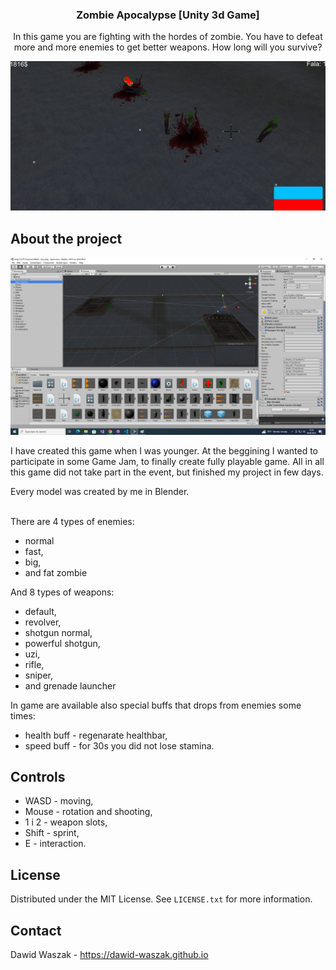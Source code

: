 <!-- Improved compatibility of back to top link: See: https://github.com/othneildrew/Best-README-Template/pull/73 -->
<a name="readme-top"></a>
<!--
*** Thanks for checking out the Best-README-Template. If you have a suggestion
*** that would make this better, please fork the repo and create a pull request
*** or simply open an issue with the tag "enhancement".
*** Don't forget to give the project a star!
*** Thanks again! Now go create something AMAZING! :D
-->



<!-- PROJECT SHIELDS -->
<!--
*** I'm using markdown "reference style" links for readability.
*** Reference links are enclosed in brackets [ ] instead of parentheses ( ).
*** See the bottom of this document for the declaration of the reference variables
*** for contributors-url, forks-url, etc. This is an optional, concise syntax you may use.
*** https://www.markdownguide.org/basic-syntax/#reference-style-links
-->


<!-- PROJECT LOGO -->
<div align="center">
  <h3 align="center">Zombie Apocalypse [Unity 3d Game]</h3>

  <p align="center">
    In this game you are fighting with the hordes of zombie. You have to defeat more and more enemies to get better weapons. How long will you survive?
  </p>

  <img src="/images/Zombie-1.png" alt="">
</div>

<!-- ABOUT THE PROJECT -->
## About the project

![Game Screen Shot][game-screenshot-2]

I have created this game when I was younger. At the beggining I wanted to participate in some Game Jam, to finally create fully playable game. All in all this game did not take part in the event, but finished my project in few days.

Every model was created by me in Blender. <br/><br/>

There are 4 types of enemies: 
 * normal
 * fast,
 * big,
 * and fat zombie

And 8 types of weapons:
 * default,
 * revolver,
 * shotgun normal,
 * powerful shotgun,
 * uzi,
 * rifle,
 * sniper,
 * and grenade launcher

In game are available also special buffs that drops from enemies some times:
 * health buff - regenarate healthbar,
 * speed buff - for 30s you did not lose stamina.

<!-- GETTING STARTED -->
## Controls

 * WASD - moving,
 * Mouse - rotation and shooting,
 * 1 i 2 - weapon slots,
 * Shift - sprint,
 * E - interaction.

<!-- LICENSE -->
## License

Distributed under the MIT License. See `LICENSE.txt` for more information.

<!-- CONTACT -->
## Contact

Dawid Waszak - https://dawid-waszak.github.io

<!-- MARKDOWN LINKS & IMAGES -->
<!-- https://www.markdownguide.org/basic-syntax/#reference-style-links -->
[game-screenshot]: images/Zombie-1.png
[game-screenshot-2]: images/Zombie-2.png
